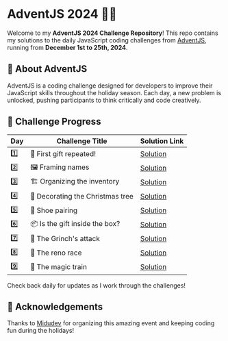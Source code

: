 # AdventJS 2024 🎄✨

Welcome to my **AdventJS 2024 Challenge Repository**!
This repo contains my solutions to the daily JavaScript coding challenges from [AdventJS](https://adventjs.dev), running from **December 1st to 25th, 2024**.

## 🚀 About AdventJS

AdventJS is a coding challenge designed for developers to improve their JavaScript skills throughout the holiday season. Each day, a new problem is unlocked, pushing participants to think critically and code creatively.

## 📅 Challenge Progress

| Day | Challenge Title                  | Solution Link                            |
| --- | -------------------------------- | ---------------------------------------- |
| 1️⃣  | 🎁 First gift repeated!          | [Solution](./solutions/day-01/day-01.md) |
| 2️⃣  | 🖼️ Framing names                 | [Solution](./solutions/day-02/day-02.md) |
| 3️⃣  | 🏗️ Organizing the inventory      | [Solution](./solutions/day-03/day-03.md) |
| 4️⃣  | 🎄 Decorating the Christmas tree | [Solution](./solutions/day-04/day-04.md) |
| 5️⃣  | 👞 Shoe pairing                  | [Solution](./solutions/day-05/day-05.md) |
| 6️⃣  | 📦 Is the gift inside the box?   | [Solution](./solutions/day-06/day-06.md) |
| 7️⃣  | 👹 The Grinch's attack           | [Solution](./solutions/day-07/day-07.md) |
| 8️⃣  | 🦌 The reno race                 | [Solution](./solutions/day-08/day-08.md) |
| 9️⃣  | 🚂 The magic train               | [Solution](./solutions/day-09/day-09.md) |

Check back daily for updates as I work through the challenges!

## 🌟 Acknowledgements

Thanks to [Midudev](https://midu.dev) for organizing this amazing event and keeping coding fun during the holidays!
